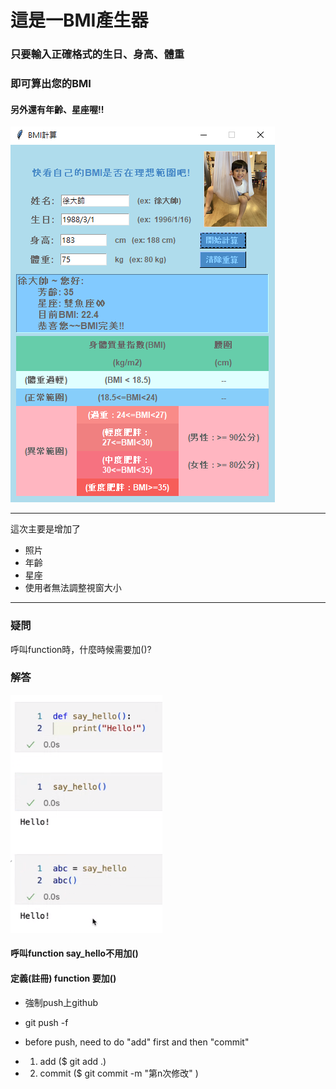 # 這是一BMI產生器
### 只要輸入正確格式的生日、身高、體重
### 即可算出您的BMI

#### 另外還有年齡、星座喔!!

![Alt text](bmi_0330.png)


---
這次主要是增加了
- 照片
- 年齡
- 星座
- 使用者無法調整視窗大小
---

### 疑問
呼叫function時，什麼時候需要加()?
### 解答
![Alt text](def.png)
#### 呼叫function say_hello不用加()
#### 定義(註冊) function 要加()

- 強制push上github
- git push -f

- before push, need to do "add" first and then "commit"
- 1. add ($ git add .)
- 2. commit ($ git commit -m "第n次修改" )
